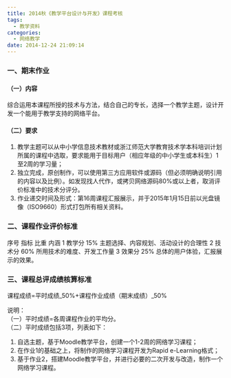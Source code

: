 ```yaml
---
title: 2014秋《教学平台设计与开发》课程考核
tags:
  - 教学资料
categories:
  - 网络教学
date: 2014-12-24 21:09:14
---
```


### 一、期末作业

#### （一）内容

综合运用本课程所授的技术与方法，结合自己的专长，选择一个教学主题，设计开发一个能用于教学支持的网络平台。

#### （二）要求

1.  教学主题可以从中小学信息技术教材或浙江师范大学教育技术学本科培训计划所属的课程中选取，要求能用于目标用户（相应年级的中小学生或本科生）1至2周的学习量；
2.  独立完成，原创制作，可以使用第三方应用软件或源码（但必须明确说明引用的内容以及比例）。如发现找人代作，或拷贝网络源码80%或以上者，取消评价标准中的技术分评分。
3.  作业递交时间及形式：第16周课程汇报展示，并于2015年1月15日前以光盘镜像（ISO9660）形式打包所有相关资料。
<!--More-->
### 二、课程作业评价标准

序号 指标 比重 内涵 1 教学分 15% 主题选择、内容规划、活动设计的合理性 2 技术分 60% 所用技术的难度、开发工作量 3 效果分 25% 总体的用户体验，汇报展示的效果。

### 三、课程总评成绩核算标准

课程成绩=平时成绩_50%+课程作业成绩（期末成绩）_50%

说明：  
（一）平时成绩=各周课程作业的平均分。  
（二）平时成绩包括3项，列表如下：  

1.  自选主题，基于Moodle教学平台，创建一个1-2周的网络学习课程；
2.  在作业1的基础之上，将制作的网络学习课程开发为Rapid e-Learning格式；
3.  基于作业2，搭建Moodle教学平台，并进行必要的二次开发与改造，制作一个网络学习课程。
